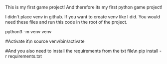 This is my first game project! And therefore its my first python game project!

I didn't place venv in github.
If you want to create venv like I did. You would need these files and run this code in the root of the project.

python3 -m venv venv

#Activate it\n
source venv/bin/activate

#And you also need to install the requirements from the txt file\n
pip install -r requirements.txt 
